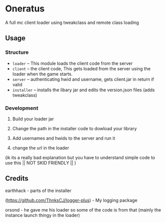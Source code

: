 # Oneratus

A full mc client loader using tweakclass and remote class loading

## Usage

### Structure

* `loader` – This module loads the client code from the server
* `client` – the client code, This gets loaded from the server using the loader when the game starts.
* `server` – authenticating hwid and username, gets client.jar in return if valid
* `installer` – installs the libary jar and edits the version.json files (adds tweakclass)

### Development
1. Build your loader jar

2. Change the path in the installer code to dowload your library

3. Add usernames and hwids to the server and run it
4. change the url in the loader

(ik its a really bad explanation but you have to understand simple code to use this || NOT SKID FRIENDLY || )

## Credits
earthhack - parts of the installer

(https://github.com/ThnksCJ/logger-plus) - My logging package

orsond - he gave me his loader so some of the code is from that (mainly the instance launch thingy in the loader)